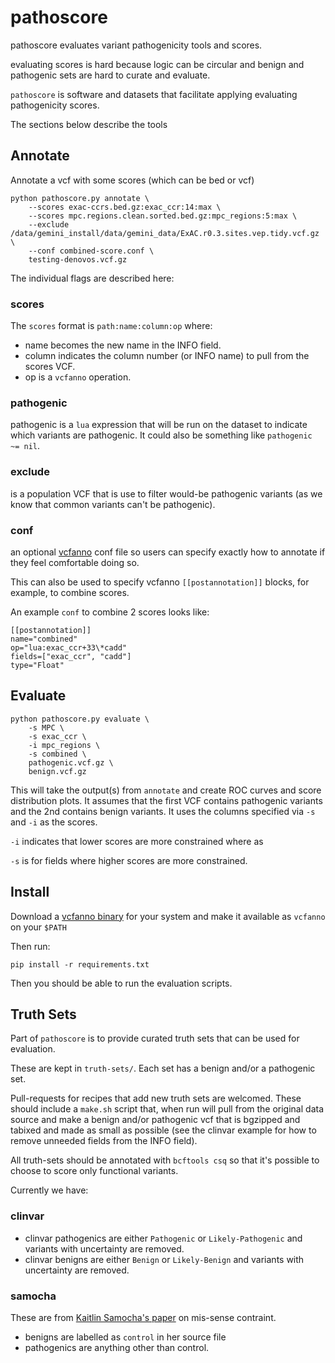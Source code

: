 pathoscore
==========

pathoscore evaluates variant pathogenicity tools and scores.

evaluating scores is hard because logic can be circular and benign and pathogenic sets are
hard to curate and evaluate.

`pathoscore` is software and datasets that facilitate applying evaluating pathogenicity scores.

The sections below describe the tools

Annotate
--------

Annotate a vcf with some scores (which can be bed or vcf)

```
python pathoscore.py annotate \
    --scores exac-ccrs.bed.gz:exac_ccr:14:max \
    --scores mpc.regions.clean.sorted.bed.gz:mpc_regions:5:max \
    --exclude /data/gemini_install/data/gemini_data/ExAC.r0.3.sites.vep.tidy.vcf.gz \
    --conf combined-score.conf \
    testing-denovos.vcf.gz
```

The individual flags are described here:

### scores


The `scores` format is `path:name:column:op` where:

+ name becomes the new name in the INFO field.
+ column indicates the column number (or INFO name) to pull from the scores VCF.
+ op is a `vcfanno` operation.

### pathogenic

pathogenic is a `lua` expression that will be run on the dataset to indicate which variants are pathogenic.
It could also be something like `pathogenic ~= nil`.

### exclude

is a population VCF that is use to filter would-be pathogenic variants (as we know that common variants
can't be pathogenic).

### conf

an optional [vcfanno](https://github.com/brentp/vcfanno) conf file so users can specify exactly
how to annotate if they feel comfortable doing so.

This can also be used to specify vcfanno `[[postannotation]]` blocks, for example, to combine scores.

An example `conf` to combine 2 scores looks like:

```
[[postannotation]]
name="combined"
op="lua:exac_ccr+33\*cadd"
fields=["exac_ccr", "cadd"]
type="Float"
```

Evaluate
--------

```
python pathoscore.py evaluate \
    -s MPC \
    -s exac_ccr \
    -i mpc_regions \
    -s combined \
    pathogenic.vcf.gz \
    benign.vcf.gz
```

This will take the output(s) from `annotate` and create ROC curves and score distribution plots.
It assumes that the first VCF contains pathogenic variants and the 2nd contains benign variants.
It uses the columns specified via `-s` and `-i` as the scores.

`-i` indicates that lower scores are more constrained where as 

`-s` is for fields where higher scores are more constrained.


Install
-------

Download a [vcfanno binary](https://github.com/brentp/vcfanno/releases) for your system and make it available as
`vcfanno` on your `$PATH`

Then run:
```
pip install -r requirements.txt
```

Then you should be able to run the evaluation scripts.

Truth Sets
----------

Part of `pathoscore` is to provide curated truth sets that can be used for evaluation.

These are kept in `truth-sets/`. Each set has a benign and/or a pathogenic set. 

Pull-requests for recipes that add new truth sets are welcomed. These should include a `make.sh`
script that, when run will pull from the original data source and make a benign and/or pathogenic
vcf that is bgzipped and tabixed and made as small as possible (see the clinvar example for how
to remove unneeded fields from the INFO field).

All truth-sets should be annotated with `bcftools csq` so that it's possible to choose to score only
functional variants.

Currently we have:

### clinvar

+ clinvar pathogenics are either `Pathogenic` or `Likely-Pathogenic` and variants with uncertainty are removed.
+ clinvar benigns are either `Benign` or `Likely-Benign` and variants with uncertainty are removed.

### samocha

These are from [Kaitlin Samocha's paper](http://www.biorxiv.org/content/early/2017/06/12/148353) on mis-sense contraint.

+ benigns are labelled as `control` in her source file
+ pathogenics are anything other than control.


